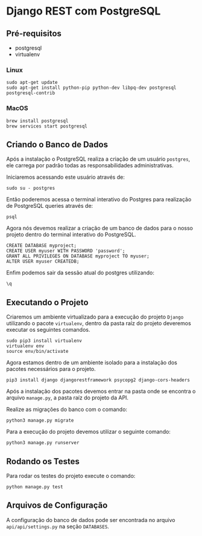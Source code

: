 # Django REST com PostgreSQL

## Pré-requisitos
- postgresql
- virtualenv

### Linux

```shell
sudo apt-get update
sudo apt-get install python-pip python-dev libpq-dev postgresql postgresql-contrib
```

### MacOS

```shell
brew install postgresql
brew services start postgresql
```

## Criando o Banco de Dados

Após a instalação o PostgreSQL realiza a criação de um usuário `postgres`, ele carrega por padrão todas as responsabilidades administrativas.

Iniciaremos acessando este usuário através de:
```shell
sudo su - postgres
```

Então poderemos acessa o terminal interativo do Postgres para realização de PostgreSQL queries através de:
```shell
psql
```

Agora nós devemos realizar a criação de um banco de dados para o nosso projeto dentro do terminal interativo do PostgreSQL.
```shell
CREATE DATABASE myproject;
CREATE USER myuser WITH PASSWORD 'password';
GRANT ALL PRIVILEGES ON DATABASE myproject TO myuser;
ALTER USER myuser CREATEDB;
```

Enfim podemos sair da sessão atual do postgres utilizando:
```shell
\q
```

## Executando o Projeto

Criaremos um ambiente virtualizado para a execução do projeto `Django` utilizando o pacote `virtualenv`, dentro da pasta raíz do projeto deveremos executar os seguintes comandos.

```shell
sudo pip3 install virtualenv
virtualenv env
source env/bin/activate
```

Agora estamos dentro de um ambiente isolado para a instalação dos pacotes necessários para o projeto.

```shell
pip3 install django djangorestframework psycopg2 django-cors-headers
```

Após a instalação dos pacotes devemos entrar na pasta onde se encontra o arquivo `manage.py`, a pasta raíz do projeto da API.

Realize as migrações do banco com o comando:

```shell
python3 manage.py migrate
```

Para a execução do projeto devemos utilizar o seguinte comando:

```shell
python3 manage.py runserver
```

## Rodando os Testes

Para rodar os testes do projeto execute o comando:

```shell
python manage.py test
``` 

## Arquivos de Configuração

A configuração do banco de dados pode ser encontrada no arquivo `api/api/settings.py` na seção `DATABASES`.
